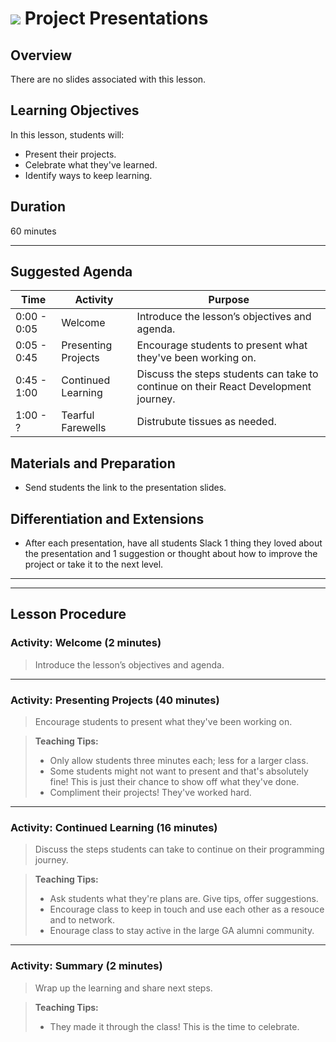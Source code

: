 # ![](https://ga-dash.s3.amazonaws.com/production/assets/logo-9f88ae6c9c3871690e33280fcf557f33.png) Project Presentations

## Overview
There are no slides associated with this lesson.

## Learning Objectives
In this lesson, students will:
- Present their projects.
- Celebrate what they've learned.
- Identify ways to keep learning.

## Duration
60 minutes

---

## Suggested Agenda
<!--- Provide a breakdown of what will happen in this lesson. --->

| Time | Activity | Purpose |
| --- | --- | --- |
| 0:00 - 0:05 | Welcome | Introduce the lesson’s objectives and agenda. |
| 0:05 - 0:45 | Presenting Projects | Encourage students to present what they've been working on. |
| 0:45 - 1:00 | Continued Learning  | Discuss the steps students can take to continue on their React Development journey. |
| 1:00 - ? | Tearful Farewells | Distrubute tissues as needed.|



## Materials and Preparation
- Send students the link to the presentation slides.

## Differentiation and Extensions
- After each presentation, have all students Slack 1 thing they loved about the presentation and 1 suggestion or thought about how to improve the project or take it to the next level.

---
---

## Lesson Procedure

### Activity: Welcome (2 minutes)
> Introduce the lesson’s objectives and agenda.

---

### Activity: Presenting Projects (40 minutes)
> Encourage students to present what they've been working on.

> **Teaching Tips:**
> - Only allow students three minutes each; less for a larger class.
> - Some students might not want to present and that's absolutely fine! This is just their chance to show off what they've done.
> - Compliment their projects! They've worked hard.

---

### Activity: Continued Learning (16 minutes)
> Discuss the steps students can take to continue on their programming journey.

> **Teaching Tips:**
> - Ask students what they're plans are. Give tips, offer suggestions.
> - Encourage class to keep in touch and use each other as a resouce and to network.
> - Enourage class to stay active in the large GA alumni community.
---

### Activity: Summary (2 minutes)
> Wrap up the learning and share next steps.

> **Teaching Tips:**
> - They made it through the class! This is the time to celebrate.
